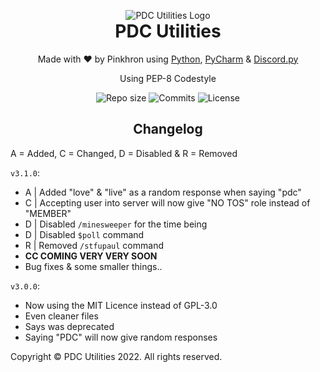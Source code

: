 <p align="center" style="margin-bottom: 0px !important;">
    <img src="https://pinkhron.s3.amazonaws.com/PDC/icons/bot.png" alt="PDC Utilities Logo" align="center">
</p>
<h1 align="center" style="margin-top: 0px;">PDC Utilities</h1>

<p align="center" style="margin-bottom 0px !important;">Made with ❤️ by Pinkhron using 
    <a href="https://www.python.org">Python</a>, 
    <a href="https://www.jetbrains.com/pycharm/">PyCharm</a> & 
    <a href="https://github.com/Rapptz/discord.py">Discord.py</a>
</p>

<p align="center" style="margin-bottom 0px !important;">Using PEP-8 Codestyle</p>

<div align="center">
    <img src="https://img.shields.io/github/repo-size/Pinkhron/PDC-Utilities?style=for-the-badge" alt="Repo size">
    <img src="https://img.shields.io/github/commit-activity/m/Pinkhron/PDC-Utilities?style=for-the-badge" alt="Commits">
    <img src="https://img.shields.io/github/license/Pinkhron/PDC-Utilities?style=for-the-badge" alt="License">
</div>

<h2 align="center" style="margin-bottom 0px !important;">Changelog</h2>

A = Added, C = Changed, D = Disabled & R = Removed

`v3.1.0`:
- A | Added "love" & "live" as a random response when saying "pdc"
- C | Accepting user into server will now give "NO TOS" role instead of "MEMBER"
- D | Disabled `/minesweeper` for the time being
- D | Disabled `$poll` command
- R | Removed `/stfupaul` command
- **CC COMING VERY VERY SOON**
- Bug fixes & some smaller things..

`v3.0.0`:
- Now using the MIT Licence instead of GPL-3.0
- Even cleaner files
- Says was deprecated
- Saying "PDC" will now give random responses

Copyright © PDC Utilities 2022. All rights reserved.
